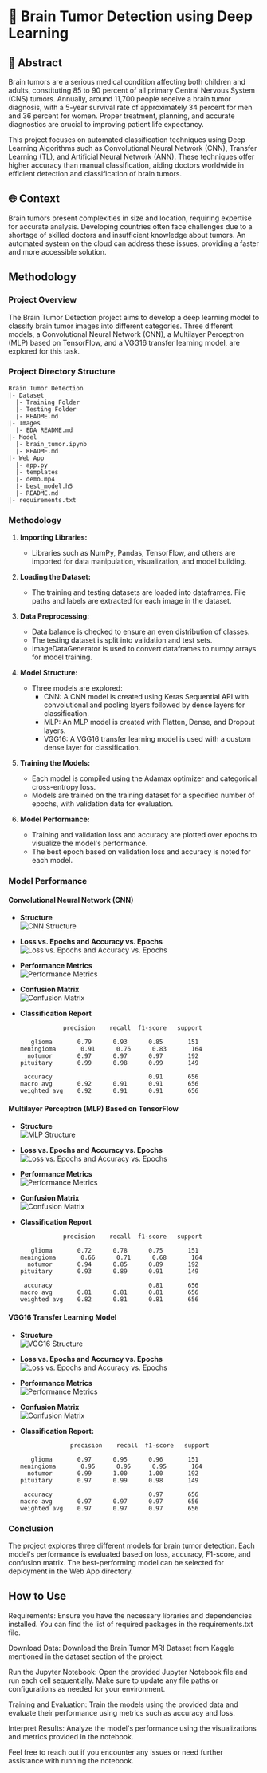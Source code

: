 # 🧠 Brain Tumor Detection using Deep Learning

## 📝 Abstract

Brain tumors are a serious medical condition affecting both children and adults, constituting 85 to 90 percent of all primary Central Nervous System (CNS) tumors. Annually, around 11,700 people receive a brain tumor diagnosis, with a 5-year survival rate of approximately 34 percent for men and 36 percent for women. Proper treatment, planning, and accurate diagnostics are crucial to improving patient life expectancy.

This project focuses on automated classification techniques using Deep Learning Algorithms such as Convolutional Neural Network (CNN), Transfer Learning (TL), and Artificial Neural Network (ANN). These techniques offer higher accuracy than manual classification, aiding doctors worldwide in efficient detection and classification of brain tumors.

## 🌐 Context

Brain tumors present complexities in size and location, requiring expertise for accurate analysis. Developing countries often face challenges due to a shortage of skilled doctors and insufficient knowledge about tumors. An automated system on the cloud can address these issues, providing a faster and more accessible solution.

## Methodology

### Project Overview
The Brain Tumor Detection project aims to develop a deep learning model to classify brain tumor images into different categories. Three different models, a Convolutional Neural Network (CNN), a Multilayer Perceptron (MLP) based on TensorFlow, and a VGG16 transfer learning model, are explored for this task.

### Project Directory Structure
```
Brain Tumor Detection
|- Dataset
  |- Training Folder
  |- Testing Folder
  |- README.md
|- Images
  |- EDA README.md
|- Model
  |- brain_tumor.ipynb
  |- README.md
|- Web App
  |- app.py
  |- templates
  |- demo.mp4
  |- best_model.h5
  |- README.md
|- requirements.txt
```

### Methodology
1. **Importing Libraries:**  
   - Libraries such as NumPy, Pandas, TensorFlow, and others are imported for data manipulation, visualization, and model building.

2. **Loading the Dataset:**
   - The training and testing datasets are loaded into dataframes. File paths and labels are extracted for each image in the dataset.

3. **Data Preprocessing:**
   - Data balance is checked to ensure an even distribution of classes.
   - The testing dataset is split into validation and test sets.
   - ImageDataGenerator is used to convert dataframes to numpy arrays for model training.

4. **Model Structure:**
   - Three models are explored: 
     - CNN: A CNN model is created using Keras Sequential API with convolutional and pooling layers followed by dense layers for classification.
     - MLP: An MLP model is created with Flatten, Dense, and Dropout layers.
     - VGG16: A VGG16 transfer learning model is used with a custom dense layer for classification.

5. **Training the Models:**
   - Each model is compiled using the Adamax optimizer and categorical cross-entropy loss.
   - Models are trained on the training dataset for a specified number of epochs, with validation data for evaluation.

6. **Model Performance:**
   - Training and validation loss and accuracy are plotted over epochs to visualize the model's performance.
   - The best epoch based on validation loss and accuracy is noted for each model.

### Model Performance
#### Convolutional Neural Network (CNN)
- **Structure**  
   ![CNN Structure](https://github.com/TheNaiveSamosa/DL-Simplified/blob/3785225b79ab5bca8d772024d60bf1aa379ca015/Brain%20Tumor%20Detection/Images/image-1.png)

- **Loss vs. Epochs and Accuracy vs. Epochs**  
   ![Loss vs. Epochs and Accuracy vs. Epochs](https://github.com/TheNaiveSamosa/DL-Simplified/blob/3785225b79ab5bca8d772024d60bf1aa379ca015/Brain%20Tumor%20Detection/Images/image-2.png)

- **Performance Metrics**  
   ![Performance Metrics](https://github.com/TheNaiveSamosa/DL-Simplified/blob/3785225b79ab5bca8d772024d60bf1aa379ca015/Brain%20Tumor%20Detection/Images/image.png)

- **Confusion Matrix**  
   ![Confusion Matrix](https://github.com/TheNaiveSamosa/DL-Simplified/blob/3785225b79ab5bca8d772024d60bf1aa379ca015/Brain%20Tumor%20Detection/Images/image-10.png)

- **Classification Report**  
   ```
               precision    recall  f1-score   support

      glioma       0.79      0.93      0.85       151
  meningioma       0.91      0.76      0.83       164
     notumor       0.97      0.97      0.97       192
   pituitary       0.99      0.98      0.99       149

    accuracy                           0.91       656
   macro avg       0.92      0.91      0.91       656
   weighted avg    0.92      0.91      0.91       656
   ```

#### Multilayer Perceptron (MLP) Based on TensorFlow
- **Structure**  
   ![MLP Structure](https://github.com/TheNaiveSamosa/DL-Simplified/blob/3785225b79ab5bca8d772024d60bf1aa379ca015/Brain%20Tumor%20Detection/Images/image-7.png)

- **Loss vs. Epochs and Accuracy vs. Epochs**  
   ![Loss vs. Epochs and Accuracy vs. Epochs](https://github.com/TheNaiveSamosa/DL-Simplified/blob/3785225b79ab5bca8d772024d60bf1aa379ca015/Brain%20Tumor%20Detection/Images/image-3.png)

- **Performance Metrics**  
   ![Performance Metrics](https://github.com/TheNaiveSamosa/DL-Simplified/blob/3785225b79ab5bca8d772024d60bf1aa379ca015/Brain%20Tumor%20Detection/Images/image-4.png)

- **Confusion Matrix**  
   ![Confusion Matrix](https://github.com/TheNaiveSamosa/DL-Simplified/blob/3785225b79ab5bca8d772024d60bf1aa379ca015/Brain%20Tumor%20Detection/Images/image-9.png)

- **Classification Report**  
   ```
               precision    recall  f1-score   support

      glioma       0.72      0.78      0.75       151
  meningioma       0.66      0.71      0.68       164
     notumor       0.94      0.85      0.89       192
   pituitary       0.93      0.89      0.91       149

    accuracy                           0.81       656
   macro avg       0.81      0.81      0.81       656
   weighted avg    0.82      0.81      0.81       656
   ```

#### VGG16 Transfer Learning Model
- **Structure**  
   ![VGG16 Structure](https://github.com/TheNaiveSamosa/DL-Simplified/blob/3785225b79ab5bca8d772024d60bf1aa379ca015/Brain%20Tumor%20Detection/Images/image-8.png)

- **Loss vs. Epochs and Accuracy vs. Epochs**  
   ![Loss vs. Epochs and Accuracy vs. Epochs](https://github.com/TheNaiveSamosa/DL-Simplified/blob/3785225b79ab5bca8d772024d60bf1aa379ca015/Brain%20Tumor%20Detection/Images/image-5.png)

- **Performance Metrics**  
   ![Performance Metrics](https://github.com/TheNaiveSamosa/DL-Simplified/blob/3785225b79ab5bca8d772024d60bf1aa379ca015/Brain%20Tumor%20Detection/Images/image-6.png)

- **Confusion Matrix**  
   ![Confusion Matrix](https://github.com/TheNaiveSamosa/DL-Simplified/blob/3785225b79ab5bca8d772024d60bf1aa379ca015/Brain%20Tumor%20Detection/Images/image-11.png)
- **Classification Report:**
   ```
                 precision    recall  f1-score   support

      glioma       0.97      0.95      0.96       151
  meningioma       0.95      0.95      0.95       164
     notumor       0.99      1.00      1.00       192
   pituitary       0.97      0.99      0.98       149

    accuracy                           0.97       656
   macro avg       0.97      0.97      0.97       656
   weighted avg    0.97      0.97      0.97       656
   ```

### Conclusion
The project explores three different models for brain tumor detection. Each model's performance is evaluated based on loss, accuracy, F1-score, and confusion matrix. The best-performing model can be selected for deployment in the Web App directory.

## How to Use
Requirements: Ensure you have the necessary libraries and dependencies installed. You can find the list of required packages in the requirements.txt file.

Download Data: Download the Brain Tumor MRI Dataset from Kaggle mentioned in the dataset section of the project.

Run the Jupyter Notebook: Open the provided Jupyter Notebook file and run each cell sequentially. Make sure to update any file paths or configurations as needed for your environment.

Training and Evaluation: Train the models using the provided data and evaluate their performance using metrics such as accuracy and loss.

Interpret Results: Analyze the model's performance using the visualizations and metrics provided in the notebook.

Feel free to reach out if you encounter any issues or need further assistance with running the notebook.

